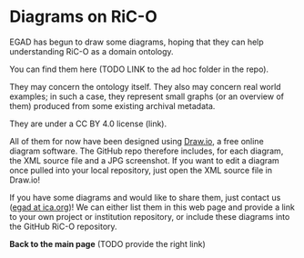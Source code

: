 # Diagrams on RiC-O

EGAD has begun to draw some diagrams, hoping that they can help understanding RiC-O as a domain ontology.

You can find them here (TODO LINK to the ad hoc folder in the repo).

They may concern the ontology itself. They also may concern real world examples; in such a case, they represent small graphs (or an overview of them) produced from some existing archival metadata.

They are under a CC BY 4.0 license (link).

All of them for now have been designed using [Draw.io](https://www.draw.io/), a free online diagram software. The GitHub repo therefore includes, for each diagram, the XML source file and a JPG screenshot. If you want to edit a diagram once pulled into your local repository, just open the XML source file in Draw.io! 

If you have some diagrams and would like to share them, just contact us ([egad at ica.org](mailto:egad@ica.org))! We can either list them in this web page and provide a link to your own project or institution repository, or include these diagrams into the GitHub RiC-O repository.

**Back to the main page** (TODO provide the right link)


